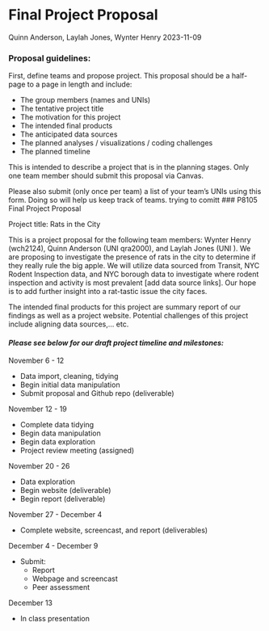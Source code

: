 Final Project Proposal
================
Quinn Anderson, Laylah Jones, Wynter Henry
2023-11-09

### Proposal guidelines:

First, define teams and propose project. This proposal should be a
half-page to a page in length and include:

-   The group members (names and UNIs)
-   The tentative project title
-   The motivation for this project
-   The intended final products
-   The anticipated data sources
-   The planned analyses / visualizations / coding challenges
-   The planned timeline

This is intended to describe a project that is in the planning stages.
Only one team member should submit this proposal via Canvas.

Please also submit (only once per team) a list of your team’s UNIs using
this form. Doing so will help us keep track of teams. trying to comitt
\### P8105 Final Project Proposal

Project title: Rats in the City

This is a project proposal for the following team members: Wynter Henry
(wch2124), Quinn Anderson (UNI qra2000), and Laylah Jones (UNI ). We are
proposing to investigate the presence of rats in the city to determine
if they really rule the big apple. We will utilize data sourced from
Transit, NYC Rodent Inspection data, and NYC borough data to investigate
where rodent inspection and activity is most prevalent \[add data source
links\]. Our hope is to add further insight into a rat-tastic issue the
city faces.

The intended final products for this project are summary report of our
findings as well as a project website. Potential challenges of this
project include aligning data sources,… etc.

#### *Please see below for our draft project timeline and milestones:*

November 6 - 12

-   Data import, cleaning, tidying
-   Begin initial data manipulation
-   Submit proposal and Github repo (deliverable)

November 12 - 19

-   Complete data tidying
-   Begin data manipulation
-   Begin data exploration
-   Project review meeting (assigned)

November 20 - 26

-   Data exploration
-   Begin website (deliverable)
-   Begin report (deliverable)

November 27 - December 4

-   Complete website, screencast, and report (deliverables)

December 4 - December 9

-   Submit:
    -   Report
    -   Webpage and screencast
    -   Peer assessment

December 13

-   In class presentation
